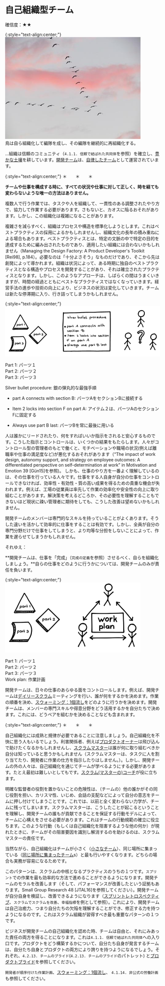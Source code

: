# 自己組織型チーム

確信度：★★

{:style="text-align:center;"}
![ch02_17_17_Self_Organizing_Team1](Images/ch02_17_17_Self_Organizing_Team1.png)<br>
鳥は自ら組織化して編隊を成し、その編隊を継続的に再組織化する。

...組織は信頼のコミュニティ（`4.1.1. 信頼で結ばれた共同体`を参照）を確立し、[豊かな土壌](ch02_03_3_Fertile_Soil.md)を耕しています。[開発チーム](ch02_14_14_Development_Team.md)は、[自律したチーム](ch02_16_16_Autonomous_Team.md)として運営されています。

{:style="text-align:center;"}
＊　　＊　　＊

**チームや仕事を構成する時に、すべての状況や仕事に対して正しく、時を経ても変わらないような唯一の方法はありません。**

複数人で行う作業では、タスクや人を組織して、一貫性のある調整されたやり方で、協力して作業する必要があります。さもないと、カオスに陥るおそれがあります。しかし、この組織化は複雑になることがあります。

複雑さを減らすべく、組織はプロセスや構造を標準化しようとします。これはベストプラクティスの採用によるかもしれませんし、組織文化の長年の積み重ねによる場合もあります。ベストプラクティスとは、特定の文脈の中で特定の目的を達成するために編み出されたものであり、適用したい組織には合わないかもしれません（Managing the Design Factory: A Product Developer's Toolkit [Rei98], p.184）。必要なのは「十分よさそう」なものだけであり、そこから先は創発によって導かれます。組織は状況によって、ある時期に独自のベストプラクティスとなる構造やプロセスを開発することがあり、それは確立されたプラクティスとなります。しかし、このようなアプローチは、しばらくの間はうまくいきますが、時間の経過とともにベストなプラクティスではなくなっていきます。経営手法の進歩や技術の向上により、ビジネスの状況は変化していきます。チームは新たな停滞期に入り、行き詰ってしまうかもしれません。

{:style="text-align:center;"}
![ch02_17_17_Self_Organizing_Team2](Images/ch02_17_17_Self_Organizing_Team2.png)

Part 1: パーツ１<br>Part 2: パーツ２<br>Part 3: パーツ３

Silver bullet procedure: 銀の弾丸的な最強手順

* part A connects with section B: パーツAをセクションBに接続する

* Item 2 locks into section F on part A: アイテム２は、パーツAのセクションFに固定する

* Always use part B last: パーツBを常に最後に用いる

人は誰かにリードされたり、何をすればいいか指示をされると安心するものです。こうした指示とコントロールは、いくつかの結果をもたらします。人々がコントロール型の管理者のもとで働くと、モチベーションや職場の状況(例えば離職率や仕事の満足度など)が悪化するおそれがあります（“The impact of work design, autonomy support, and strategy on employee outcomes: A differentiated perspective on self-determination at work” in Motivation and Emotion 39 [Gün15]を参照)。 しかも、仕事のやり方を一番よく理解しているのは、その仕事を行っている人々です。仕事をする人自身が自分の仕事をコントロールできなければ、効率性・有効性・質の高い成果を得るための貴重な機会が失われます。例えば、工場の従業員は率先して作業の効率化や安全性の向上に取り組むことがあります。解決策を考えるどころか、その必要性を理解することもできないほど現状に疎い管理者に期待をしても、こうした改善は望めないかもしれません。

開発チームのメンバーは専門的なスキルを持っていることがよくあります。そうした違いを活かして効率的に仕事をすることは有効です。しかし、全員が自分の専門分野だけで仕事をしてしまうと、より均等な分担をしないことによって、作業を遅らせてしまうかもしれません。

それゆえ：

**開発チームは、仕事を「完成」（`完成の定義`を参照）させるべく、自らを組織化しましょう。**自らの仕事をどのように行うかについては、開発チームのみが責任を負います。

{:style="text-align:center;"}
![ch02_17_17_Self_Organizing_Team3](Images/ch02_17_17_Self_Organizing_Team3.png)

Part 1: パーツ１<br>Part 2: パーツ２<br>Part 3: パーツ３<br>Work plan: 作業計画

開発チームは、日々の仕事のあらゆる面をコントロールします。例えば、開発チームは​[デイリースクラム](ch02_30_29_Daily_Scrum.md)ミーティングを行い、誰が何をするかを決めます。作業の順番を決め、​[スウォーミング：1個流し](ch02_26_25_Swarming_One_Piece_Continuous_Flow.md)をどのように行うかを決めます。開発チームは、メンバーの専門スキルや得意分野をどう活用するかを自分たちで決めます。これには、どうペアを組むかを決めることなども含まれます。

{:style="text-align:center;"}
＊　　＊　　＊

自己組織化には成熟と規律が必要であることに注意しましょう。自己組織化を不快に思う人もいるでしょう。利害関係者、例えば​[プロダクトオーナー](ch02_11_11_Product_Owner.md)​は飛び込んで助けたくなるかもしれませんし、[スクラムマスター](ch02_20_19_ScrumMaster.md)は誰が何に取り組むべきか自分は知っていると思うかもしれません（スクラムマスターは、タスクに人を割り当てたり、開発者に作業の仕方を指示したりはしません。）。しかし、開発チームの外の人々は、自己組織化を通じてチームが学べるようにする必要があります。たとえ最初は難しいとしてもです。[スクラム(マスターの)コーチ](ch02_23_22_Scrum_Master_Coach.md)が役に立ちます。

明確な監督者の役割を置かないことの危険性は、（チームの）他の誰かがその同じ役割を担い、カリスマ性、いじめ、会話の支配などによって自分の意志をチームに押し付けてしまうことです。これでは、以前と全く変わらない力学が、チームに残ってしまいます。スクラムマスターは、こうしたことが起こるということを理解し、開発チームの誰もが貢献できることを保証する行動モデルによって、チームに心構えをさせる必要があります。これはチームの行動規範の確立に役立ちます。このような行動（もしくは自己組織化を阻害するような他の何か）が現れたときに、チームがその阻害要因を識別し解消するのを助けるのは、スクラムマスターの責任です。

当然ながら、自己組織化はチームが小さく（[小さなチーム](ch02_09_9_Small_Teams.md)）、同じ場所に集まっている（[同じ場所に集まったチーム](ch02_08_8_Collocated_Team.md)​s）と最も行いやすくなります。どちらの場合も実務が容易になるためです。

このパターンは、スクラムの中核となるプラクティスのうちの１つです。​`スプリント`​での作業を最も効率的な方法で進めることができるようになります。開発チームのモラルを改善します（そして、パフォーマンスが改善したという証拠もあります。Small Group Research 48 [JTAL16]を参照してください）。開発チームが自分自身を検証し、改善できるようになります（​[スプリントレトロスペクティブ](ch02_37_36_Sprint_Retrospective.md)、`スクラムでスクラムを改善`、`幸福指標`を例として参照）。これにより、開発チームは自己治癒力、つまり自分たちの欠陥を理解することができ、修正する力を持つようになるのです。これはスクラム組織が習得すべき最も重要なパターンの１つです。

ビジネスが開発チームの自己組織化を認めた時、チームは自由と、それにみあった責任の両方を得ることになります。これは`4.1.1. 信頼で結ばれた共同体`への入り口です。プロダクトをどう構築するかについて、自分たち自身が発言するチームは、自分たち自身とプロダクトの両方により誇りを持つようになるでしょう。それぞれ、`4.2.13. チームのプライド`(`4.2.13. チームのプライド`のパトレット) と[プロダクトプライド](ch02_39_38_Product_Pride.md)を参照してください。

`開発者が順序付けた作業計画`、[スウォーミング：1個流し](ch02_26_25_Swarming_One_Piece_Continuous_Flow.md)、 `4.1.14. 非公式の労働計画`も参照してください。

